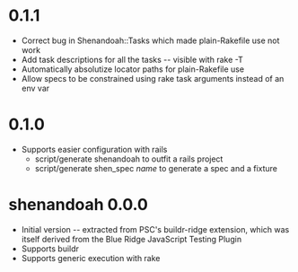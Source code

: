 0.1.1
=====

* Correct bug in Shenandoah::Tasks which made plain-Rakefile use not work
* Add task descriptions for all the tasks -- visible with rake -T
* Automatically absolutize locator paths for plain-Rakefile use
* Allow specs to be constrained using rake task arguments instead of an env var

0.1.0
=====

* Supports easier configuration with rails
  * script/generate shenandoah to outfit a rails project
  * script/generate shen_spec *name* to generate a spec and a fixture

shenandoah 0.0.0
================

* Initial version -- extracted from PSC's buildr-ridge extension, which was itself derived from the Blue Ridge JavaScript Testing Plugin
* Supports buildr
* Supports generic execution with rake
